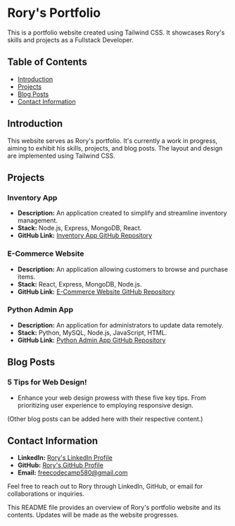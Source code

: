 # Rory's Portfolio

This is a portfolio website created using Tailwind CSS. It showcases Rory's skills and projects as a Fullstack Developer.

## Table of Contents
- [Introduction](#introduction)
- [Projects](#projects)
- [Blog Posts](#blog-posts)
- [Contact Information](#contact-information)

## Introduction

This website serves as Rory's portfolio. It's currently a work in progress, aiming to exhibit his skills, projects, and blog posts. The layout and design are implemented using Tailwind CSS.

## Projects

### Inventory App
- **Description:** An application created to simplify and streamline inventory management.
- **Stack:** Node.js, Express, MongoDB, React.
- **GitHub Link:** [Inventory App GitHub Repository](https://github.com/rorukzz/InventoryApp)

### E-Commerce Website
- **Description:** An application allowing customers to browse and purchase items.
- **Stack:** React, Express, MongoDB, Node.js.
- **GitHub Link:** [E-Commerce Website GitHub Repository](https://github.com/rorukzz/MERN-Ecommerce)

### Python Admin App
- **Description:** An application for administrators to update data remotely.
- **Stack:** Python, MySQL, Node.js, JavaScript, HTML.
- **GitHub Link:** [Python Admin App GitHub Repository](https://github.com/rorukzz/Python-Data-Application)

## Blog Posts

### 5 Tips for Web Design!
- Enhance your web design prowess with these five key tips. From prioritizing user experience to employing responsive design.

(Other blog posts can be added here with their respective content.)

## Contact Information

- **LinkedIn:** [Rory's LinkedIn Profile](https://nz.linkedin.com/in/rory-folster-3904991b3)
- **GitHub:** [Rory's GitHub Profile](https://github.com/rorukzz)
- **Email:** freecodecamp580@gmail.com

Feel free to reach out to Rory through LinkedIn, GitHub, or email for collaborations or inquiries.

This README file provides an overview of Rory's portfolio website and its contents. Updates will be made as the website progresses.
